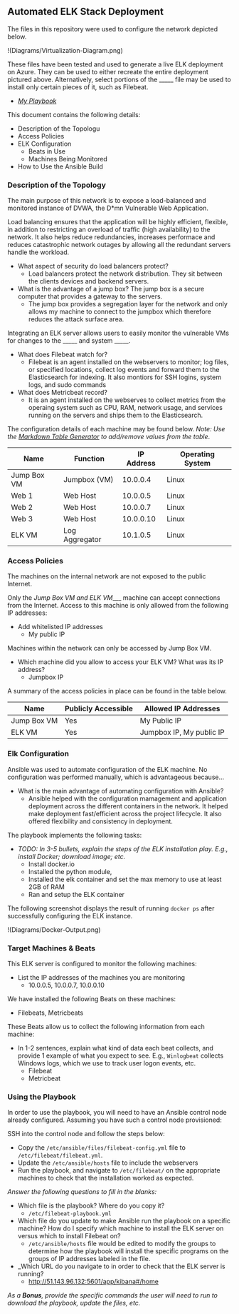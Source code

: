 ## Automated ELK Stack Deployment

The files in this repository were used to configure the network depicted below.

!(Diagrams/Virtualization-Diagram.png)

These files have been tested and used to generate a live ELK deployment on Azure. They can be used to either recreate the entire deployment pictured above. Alternatively, select portions of the _____ file may be used to install only certain pieces of it, such as Filebeat.

  - _[My Playbook](Ansible/my-playbook.yml)_

This document contains the following details:
- Description of the Topologu
- Access Policies
- ELK Configuration
  - Beats in Use
  - Machines Being Monitored
- How to Use the Ansible Build


### Description of the Topology

The main purpose of this network is to expose a load-balanced and monitored instance of DVWA, the D*mn Vulnerable Web Application.

Load balancing ensures that the application will be highly efficient, flexible, in addition to restricting an overload of traffic (high availability) to the network. It also helps reduce redundancies, increases performace and reduces catastrophic network outages by allowing all the redundant servers handle the workload.
- What aspect of security do load balancers protect? 
  - Load balancers protect the network distribution. They sit between the clients devices and backend servers.
- What is the advantage of a jump box? The jump box is a secure computer that provides a gateway to the servers. 
  - The jump box provides a segregation layer for the network and only allows my machine to connect to the jumpbox which therefore reduces the attack surface area. 

Integrating an ELK server allows users to easily monitor the vulnerable VMs for changes to the _____ and system _____.
- What does Filebeat watch for? 
  - Filebeat is an agent installed on the webservers to monitor; log files, or specified locations, collect log events and forward them to the Elasticsearch for indexing. It also montiors for SSH logins, system logs, and sudo commands
- What does Metricbeat record? 
  - It is an agent installed on the webserves to collect metrics from the operaing system such as CPU, RAM, network usage, and services running on the servers and ships them to the Elasticsearch.

The configuration details of each machine may be found below.
_Note: Use the [Markdown Table Generator](http://www.tablesgenerator.com/markdown_tables) to add/remove values from the table_.

| Name        | Function       | IP Address | Operating System |
|-------------|----------------|------------|------------------|
| Jump Box VM | Jumpbox (VM)        | 10.0.0.4   | Linux            |
| Web 1       | Web Host       | 10.0.0.5   | Linux            |
| Web 2       | Web Host       | 10.0.0.7   | Linux            |
| Web 3       | Web Host       | 10.0.0.10  | Linux            |
| ELK VM      | Log Aggregator | 10.1.0.5   | Linux            |

### Access Policies

The machines on the internal network are not exposed to the public Internet. 

Only the _Jump Box VM and ELK VM____ machine can accept connections from the Internet. Access to this machine is only allowed from the following IP addresses: 
- Add whitelisted IP addresses
  - My public IP

Machines within the network can only be accessed by Jump Box VM.
- Which machine did you allow to access your ELK VM? What was its IP address?
  - Jumpbox IP 

A summary of the access policies in place can be found in the table below.

| Name        | Publicly Accessible | Allowed IP Addresses    |
|-------------|---------------------|-------------------------|
| Jump Box VM | Yes                 | My Public IP        |
| ELK VM      | Yes                 | Jumpbox IP, My public IP |

### Elk Configuration

Ansible was used to automate configuration of the ELK machine. No configuration was performed manually, which is advantageous because...
- What is the main advantage of automating configuration with Ansible? 
  - Ansible helped with the configuration mamagement and application deployment across the different containers in the network. It helped make deployment fast/efficient across the project lifecycle. It also offered flexibility and consistency in deployment.

The playbook implements the following tasks:
- _TODO: In 3-5 bullets, explain the steps of the ELK installation play. E.g., install Docker; download image; etc._
  - Install docker.io
  - Installed the python module,
  - Installed the elk container and set the max memory to use at least 2GB of RAM
  - Ran and setup the ELK container

The following screenshot displays the result of running `docker ps` after successfully configuring the ELK instance.

!(Diagrams/Docker-Output.png)

### Target Machines & Beats
This ELK server is configured to monitor the following machines:
- List the IP addresses of the machines you are monitoring
  - 10.0.0.5, 10.0.0.7, 10.0.0.10

We have installed the following Beats on these machines:
- Filebeats, Metricbeats

These Beats allow us to collect the following information from each machine:
-  In 1-2 sentences, explain what kind of data each beat collects, and provide 1 example of what you expect to see. E.g., `Winlogbeat` collects Windows logs, which we use to track user logon events, etc.
    - Filebeat
    - Metricbeat

### Using the Playbook
In order to use the playbook, you will need to have an Ansible control node already configured. Assuming you have such a control node provisioned: 

SSH into the control node and follow the steps below:
- Copy the `/etc/ansible/files/filebeat-config.yml` file to `/etc/filebeat/filebeat.yml`.
- Update the `/etc/ansible/hosts` file to include the webservers
- Run the playbook, and navigate to `/etc/filebeat/` on the appropriate machines to check that the installation worked as expected.

_Answer the following questions to fill in the blanks:_
- Which file is the playbook? Where do you copy it?
  - `/etc/filebeat-playbook.yml`
- Which file do you update to make Ansible run the playbook on a specific machine? How do I specify which machine to install the ELK server on versus which to install Filebeat on?
  - `/etc/ansible/hosts` file would be edited to modify the groups to determine how the playbook will install the specific programs on the groups of IP addresses labeled in the file.
- _Which URL do you navigate to in order to check that the ELK server is running? 
  - http://51.143.96.132:5601/app/kibana#/home

_As a **Bonus**, provide the specific commands the user will need to run to download the playbook, update the files, etc._